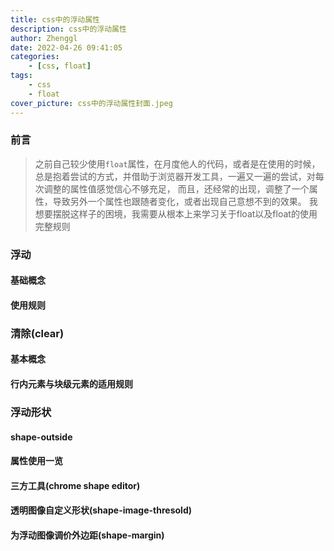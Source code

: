 ```yaml
---
title: css中的浮动属性
description: css中的浮动属性
author: Zhenggl
date: 2022-04-26 09:41:05
categories:
    - [css, float]
tags:
    - css
    - float
cover_picture: css中的浮动属性封面.jpeg
---
```


### 前言
> 之前自己较少使用`float`属性，在月度他人的代码，或者是在使用的时候，总是抱着尝试的方式，并借助于浏览器开发工具，一遍又一遍的尝试，对每次调整的属性值感觉信心不够充足，
> 而且，还经常的出现，调整了一个属性，导致另外一个属性也跟随者变化，或者出现自己意想不到的效果。
> 我想要摆脱这样子的困境，我需要从根本上来学习关于float以及float的使用完整规则

### 浮动

#### 基础概念

#### 使用规则

### 清除(clear)

#### 基本概念

#### 行内元素与块级元素的适用规则

### 浮动形状

#### shape-outside

#### 属性使用一览

#### 三方工具(chrome shape editor)

#### 透明图像自定义形状(shape-image-thresold)

#### 为浮动图像调价外边距(shape-margin)
